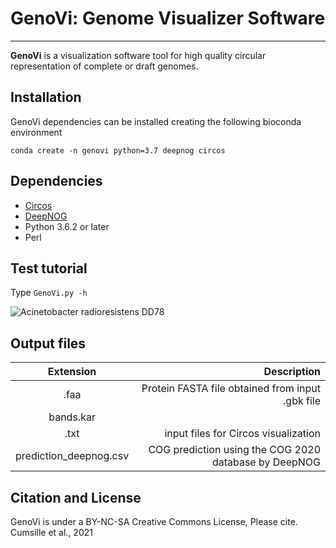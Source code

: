 # GenoVi: Genome Visualizer Software
------
**GenoVi** is a visualization software tool for high quality circular representation of complete or draft genomes.
  
## Installation

GenoVi dependencies can be installed creating the following bioconda environment

```
conda create -n genovi python=3.7 deepnog circos 
```


 
## Dependencies
* [Circos](http://www.circos.ca/software/ "Circos")
* [DeepNOG](https://github.com/univieCUBE/deepnog "DeepNOG")
* Python 3.6.2 or later
* Perl

## Test tutorial

Type `GenoVi.py -h`

 
![Acinetobacter radioresistens DD78](https://github.com/robotoD/GenoVi/blob/main/scripts/output_test/Acinetobacter_radioresistens_DD78.svg "Acinetobacter_radioresistens_DD78")


## Output files 
| Extension| Description|
| :-------------: |-------------:|
| .faa     |Protein FASTA file obtained from input .gbk file|
| bands.kar      | |
| .txt | input files for Circos visualization|
| prediction_deepnog.csv | COG prediction using the COG 2020 database by DeepNOG|


## Citation and License

GenoVi is under a BY-NC-SA Creative Commons License, Please cite.
Cumsille et al., 2021 
